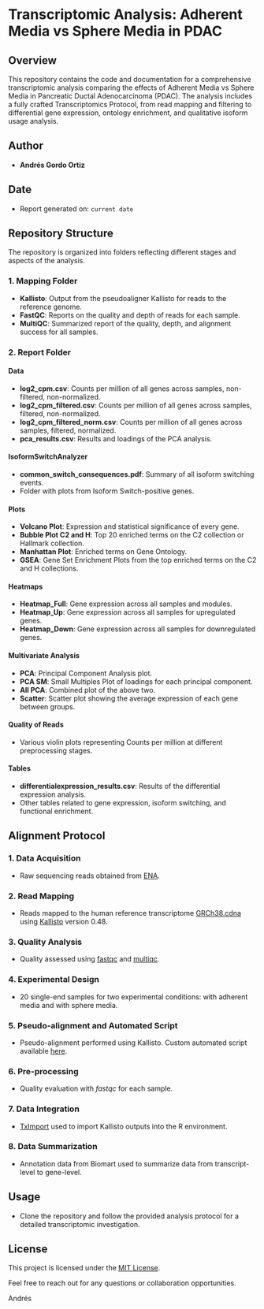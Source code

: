 # Transcriptomic Analysis: Adherent Media vs Sphere Media in PDAC

## Overview

This repository contains the code and documentation for a comprehensive transcriptomic analysis comparing the effects of Adherent Media vs Sphere Media in Pancreatic Ductal Adenocarcinoma (PDAC). The analysis includes a fully crafted Transcriptomics Protocol, from read mapping and filtering to differential gene expression, ontology enrichment, and qualitative isoform usage analysis.

## Author

- **Andrés Gordo Ortiz**

## Date

- Report generated on: `current date`

## Repository Structure

The repository is organized into folders reflecting different stages and aspects of the analysis.

### 1. Mapping Folder

- **Kallisto**: Output from the pseudoaligner Kallisto for reads to the reference genome.
- **FastQC**: Reports on the quality and depth of reads for each sample.
- **MultiQC**: Summarized report of the quality, depth, and alignment success for all samples.

### 2. Report Folder

#### Data

- **log2_cpm.csv**: Counts per million of all genes across samples, non-filtered, non-normalized.
- **log2_cpm_filtered.csv**: Counts per million of all genes across samples, filtered, non-normalized.
- **log2_cpm_filtered_norm.csv**: Counts per million of all genes across samples, filtered, normalized.
- **pca_results.csv**: Results and loadings of the PCA analysis.

#### IsoformSwitchAnalyzer

- **common_switch_consequences.pdf**: Summary of all isoform switching events.
- Folder with plots from Isoform Switch-positive genes.

#### Plots

- **Volcano Plot**: Expression and statistical significance of every gene.
- **Bubble Plot C2 and H**: Top 20 enriched terms on the C2 collection or Hallmark collection.
- **Manhattan Plot**: Enriched terms on Gene Ontology.
- **GSEA**: Gene Set Enrichment Plots from the top enriched terms on the C2 and H collections.

#### Heatmaps

- **Heatmap_Full**: Gene expression across all samples and modules.
- **Heatmap_Up**: Gene expression across all samples for upregulated genes.
- **Heatmap_Down**: Gene expression across all samples for downregulated genes.

#### Multivariate Analysis

- **PCA**: Principal Component Analysis plot.
- **PCA SM**: Small Multiples Plot of loadings for each principal component.
- **All PCA**: Combined plot of the above two.
- **Scatter**: Scatter plot showing the average expression of each gene between groups.

#### Quality of Reads

- Various violin plots representing Counts per million at different preprocessing stages.

#### Tables

- **differentialexpression_results.csv**: Results of the differential expression analysis.
- Other tables related to gene expression, isoform switching, and functional enrichment.

## Alignment Protocol

### 1. Data Acquisition

- Raw sequencing reads obtained from [ENA](https://www.ebi.ac.uk/ena/browser/view/PRJEB10204).

### 2. Read Mapping

- Reads mapped to the human reference transcriptome [GRCh38.cdna](https://ftp.ensembl.org/pub/release-111/fasta/homo_sapiens/cdna/Homo_sapiens.GRCh38.cdna.all.fa.gz) using [Kallisto](https://pachterlab.github.io/kallisto/) version 0.48.

### 3. Quality Analysis

- Quality assessed using [fastqc](https://www.bioinformatics.babraham.ac.uk/projects/fastqc/) and [multiqc](https://multiqc.info/).

### 4. Experimental Design

- 20 single-end samples for two experimental conditions: with adherent media and with sphere media.

### 5. Pseudo-alignment and Automated Script

- Pseudo-alignment performed using Kallisto. Custom automated script available [here](https://github.com/AndresBioMed/Glu_vs_Gal_PDAC_RNAseq/blob/main/AutomatedKallistoGeneAlignment.sh).

### 6. Pre-processing

- Quality evaluation with *fastqc* for each sample.

### 7. Data Integration

- [TxImport](https://bioconductor.org/packages/release/bioc/html/tximport.html) used to import Kallisto outputs into the R environment.

### 8. Data Summarization

- Annotation data from Biomart used to summarize data from transcript-level to gene-level.

## Usage

- Clone the repository and follow the provided analysis protocol for a detailed transcriptomic investigation.

## License

This project is licensed under the [MIT License](LICENSE).

Feel free to reach out for any questions or collaboration opportunities.

Andrés 

